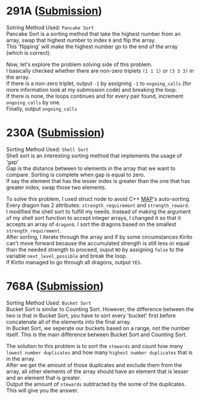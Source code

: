 # 291A ([Submission](https://codeforces.com/contest/291/submission/42598184))
Sotring Method Used: `Pancake Sort`\
Pancake Sort is a sorting method that take the highest number from an array, swap that highest number to index `0` and flip the array.\
This 'flipping' will make the highest number go to the end of the array (which is correct).

Now, let's explore the problem solving side of this problem.\
I basically checked whether there are non-zero triplets `(1 1 1)` or `(3 3 3)` in the array.\
If there is a non-zero triplet, output `-1` by assigning `-1` to `ongoing_calls` (for more information look at my submission code) and breaking the loop.\
If there is none, the loops continues and for every pair found, increment `ongoing_calls` by one.\
Finally, output `ongoing_calls`

# 230A ([Submission](https://codeforces.com/problemset/submission/230/42599680))
Sorting Method Used: `Shell Sort`\
Shell sort is an interesting sorting method that implements the usage of 'gap'\
Gap is the distance between to elements in the array that we want to compare. Sorting is complete when gap is equal to zero.\
If say the element that has the lesser index is greater than the one that has greater index, swap those two elements.

To solve this problem, I used struct node to avoid C++ [MAP](http://www.cplusplus.com/reference/map/map/)'s auto-sorting.\
Every dragon has 2 attributes: `strength_requirement` and `strength_reward`.\
I modified the shell sort to fulfill my needs. Instead of making the argument of my shell sort function to accept integer arrays, I changed it so that it accepts an array of `dragon`s. I sort the dragons based on the smallest `strength_requirement`.\
After sorting, I iterate through the array and if by some circumstances Kirito can't move forward because the accumulated strength is still less or equal than the needed strength to proceed, ouput `NO` by assigning `false` to the variable `next_level_possible` and break the loop.\
If Kirito managed to go through all dragons, output `YES`.

# 768A ([Submission](https://codeforces.com/contest/768/submission/42602181))
Sorting Method Used: `Bucket Sort`\
Bucket Sort is similar to Counting Sort. However, the difference between the two is that in Bucket Sort, you have to sort every 'bucket' first before concatenate all of the elements into the final array.\
In Bucket Sort, we seperate our buckets based on a range, not the number itself. This is the main difference between Bucket Sort and Counting Sort.

The solution to this problem is to sort the `stewards` and count how many `lowest number duplicates` and how many `highest number duplicates` that is in the array.\
After we get the amount of those duplicates and exclude them from the array, all other elements of the array should have an element that is lesser and an element that is greater.\
Output the amount of `stewards` subtracted by the some of the duplicates. This will give you the answer.
